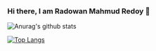 ### Hi there, I am Radowan Mahmud Redoy 👋

![Anurag's github stats](https://github-readme-stats.vercel.app/api?username=RadowanMahmud&show_icons=true&theme=dracula&count_private=true)


[![Top Langs](https://github-readme-stats.vercel.app/api/top-langs/?username=RadowanMahmud&layout=compact)](https://github.com/anuraghazra/github-readme-stats)

<!--
**RadowanMahmud/RadowanMahmud** is a ✨ _special_ ✨ repository because its `README.md` (this file) appears on your GitHub profile.

Here are some ideas to get you started:

- 🔭 I’m currently working on ...
- 🌱 I’m currently learning ...
- 👯 I’m looking to collaborate on ...
- 🤔 I’m looking for help with ...
- 💬 Ask me about ...
- 📫 How to reach me: ...
- 😄 Pronouns: ...
- ⚡ Fun fact: ...
-->
